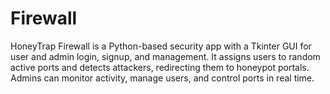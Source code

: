 # Firewall
HoneyTrap Firewall is a Python-based security app with a Tkinter GUI for user and admin login, signup, and management. It assigns users to random active ports and detects attackers, redirecting them to honeypot portals. Admins can monitor activity, manage users, and control ports in real time.
